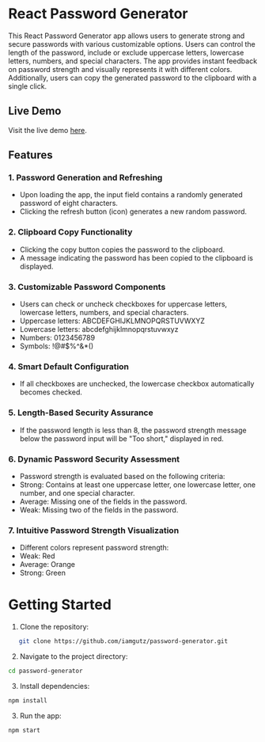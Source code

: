# React Password Generator

This React Password Generator app allows users to generate strong and secure passwords with various customizable options. Users can control the length of the password, include or exclude uppercase letters, lowercase letters, numbers, and special characters. The app provides instant feedback on password strength and visually represents it with different colors. Additionally, users can copy the generated password to the clipboard with a single click.

## Live Demo

Visit the live demo [here](https://iamgutz.github.io/password-generator/).

## Features

### 1. Password Generation and Refreshing

- Upon loading the app, the input field contains a randomly generated password of eight characters.
- Clicking the refresh button (icon) generates a new random password.

### 2. Clipboard Copy Functionality

- Clicking the copy button copies the password to the clipboard.
- A message indicating the password has been copied to the clipboard is displayed.

### 3. Customizable Password Components

- Users can check or uncheck checkboxes for uppercase letters, lowercase letters, numbers, and special characters.
- Uppercase letters: ABCDEFGHIJKLMNOPQRSTUVWXYZ
- Lowercase letters: abcdefghijklmnopqrstuvwxyz
- Numbers: 0123456789
- Symbols: !@#$%^&\*()

### 4. Smart Default Configuration

- If all checkboxes are unchecked, the lowercase checkbox automatically becomes checked.

### 5. Length-Based Security Assurance

- If the password length is less than 8, the password strength message below the password input will be "Too short," displayed in red.

### 6. Dynamic Password Security Assessment

- Password strength is evaluated based on the following criteria:
- Strong: Contains at least one uppercase letter, one lowercase letter, one number, and one special character.
- Average: Missing one of the fields in the password.
- Weak: Missing two of the fields in the password.

### 7. Intuitive Password Strength Visualization

- Different colors represent password strength:
- Weak: Red
- Average: Orange
- Strong: Green

# Getting Started

1. Clone the repository:

```bash
   git clone https://github.com/iamgutz/password-generator.git
```

2. Navigate to the project directory:

```bash
cd password-generator
```

3. Install dependencies:

```bash
npm install
```

3. Run the app:

```bash
npm start
```
